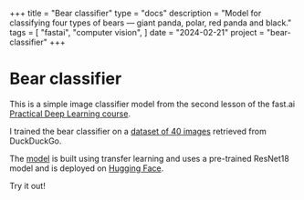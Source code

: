 +++
title = "Bear classifier"
type = "docs"
description = "Model for classifying four types of bears — giant panda, polar, red panda and black."
tags = [
    "fastai",
    "computer vision",
]
date = "2024-02-21"
project = "bear-classifier"
+++
# Bear classifier
This is a simple image classifier model from the second lesson of the fast.ai [Practical Deep Learning course](https://course.fast.ai).

I trained the bear classifier on a [dataset of 40 images](https://www.kaggle.com/datasets/gwongz/bears-4) retrieved from DuckDuckGo.

The [model](https://www.kaggle.com/code/gwongz/bear-classifier) is built using transfer learning and uses a pre-trained ResNet18 model and is deployed on [Hugging Face](https://huggingface.co/spaces/gwongz/bear-classifier-fastai).

Try it out!



